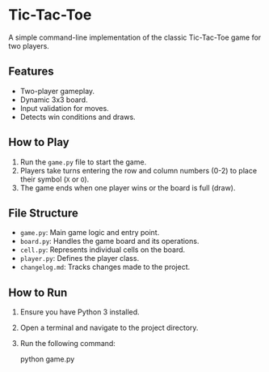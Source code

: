 # Tic-Tac-Toe

A simple command-line implementation of the classic Tic-Tac-Toe game for two players.

## Features

- Two-player gameplay.
- Dynamic 3x3 board.
- Input validation for moves.
- Detects win conditions and draws.

## How to Play

1. Run the `game.py` file to start the game.
2. Players take turns entering the row and column numbers (0-2) to place their symbol (`X` or `O`).
3. The game ends when one player wins or the board is full (draw).

## File Structure

- `game.py`: Main game logic and entry point.
- `board.py`: Handles the game board and its operations.
- `cell.py`: Represents individual cells on the board.
- `player.py`: Defines the player class.
- `changelog.md`: Tracks changes made to the project.

## How to Run

1. Ensure you have Python 3 installed.
2. Open a terminal and navigate to the project directory.
3. Run the following command:

   
   python game.py
   
